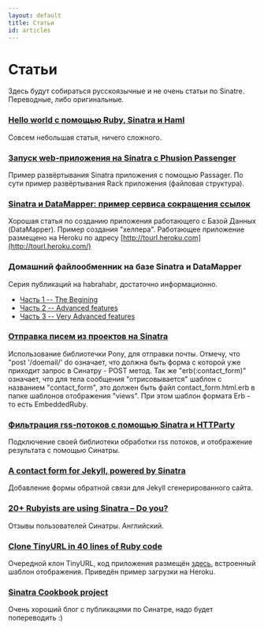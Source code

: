 ```yaml
---
layout: default
title: Статьи
id: articles
---
```


Статьи
======

Здесь будут собираться русскоязычные и не очень статьи по Sinatre. 
Переводные, либо оригинальные.

### [Hello world с помощью Ruby, Sinatra и Haml](http://justlest.info/2010/01/hello-world-ruby-sinatra-haml )

Совсем небольшая статья, ничего сложного.

### [Запуск web-приложения на Sinatra с Phusion Passenger](http://justlest.info/2010/01/run-sinatra-passenger)


Пример развёртывания Sinatra приложения с помощью Passager. По сути пример развёртывания Rack приложения (файловая структура).

### [Sinatra и DataMapper: пример сервиса сокращения ссылок](http://justlest.info/2010/02/sinatra-datamapper-url-shortener)

Хорошая статья по созданию приложения работающего с Базой Данных (DataMapper). Пример создания "хелпера".
Работающее приложение размещено на Heroku по адресу [http://tourl.heroku.com](http://tourl.heroku.com/)


### Домашний файлообменник на базе Sinatra и DataMapper

Серия публикаций на habrahabr, достаточно информационно.

 * [Часть 1 -- The Begining](http://habrahabr.ru/blogs/ruby/50031/)
 * [Часть 2 -- Advanced features](http://habrahabr.ru/blogs/ruby/50084/)
 * [Часть 3 -- Very Advanced features](http://habrahabr.ru/blogs/ruby/50348/ )

### [Отправка писем из проектов на Sinatra](http://blog.copperred.net/2009/09/sending-mail-from-sinatra/)

Использование библиотечки Pony, для отправки почты. Отмечу, что "post '/doemail/' do
означает, что должна быть форма с которой уже приходит запрос в Синатру - POST метод.
Так же "erb(:contact_form)" означает, что для тела сообщения "отрисовывается" шаблон 
с названием "contact_form", это должен быть файл contact_form.html.erb в папке шаблонов отображения "views".
При этом шаблон формата Erb - то есть EmbeddedRuby.


### [Фильтрация rss-потоков с помощью Sinatra и HTTParty](http://lonelyelk.ru/posts/10)

Подключение своей библиотеки обработки rss потоков, и отображение результата с помощью Синатры.


### [A contact form for Jekyll, powered by Sinatra ](http://vitobotta.com/sinatra-contact-form-jekyll/)

Добавление формы обратной связи для Jekyll сгенерированного сайта.


### [20+ Rubyists are using Sinatra – Do you?](http://rubylearning.com/blog/2009/06/29/20-rubyists-using-sinatra-do-you/)

Отзывы пользователей Синатры. Английский.

### [Clone TinyURL in 40 lines of Ruby code](http://blog.saush.com/2009/04/13/clone-tinyurl-in-40-lines-of-ruby-code/)

Очередной клон TinyURL, код приложения размещён [здесь](http://github.com/sausheong/snip/), встроенный шаблон отображения.
Приведён пример загрузки на Heroku.

### [Sinatra Cookbook project](http://ididitmyway.heroku.com/)

Очень хороший блог с публикацями по Синатре, надо будет попереводить :)